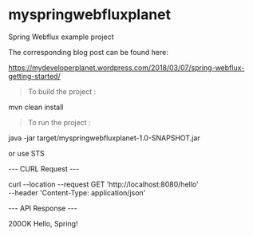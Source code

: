 # myspringwebfluxplanet
Spring Webflux example project

The corresponding blog post can be found here: 

https://mydeveloperplanet.wordpress.com/2018/03/07/spring-webflux-getting-started/

> To build the project :

mvn clean install

> To run the project :

java -jar target/myspringwebfluxplanet-1.0-SNAPSHOT.jar 

or use STS 

--- CURL Request ---

curl --location --request GET 'http://localhost:8080/hello' \
--header 'Content-Type: application/json'

--- API Response ---

200OK
Hello, Spring!










